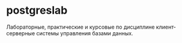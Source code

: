 # postgreslab
Лабораторные, практические и курсовые по дисциплине клиент-серверные системы управления базами данных.
